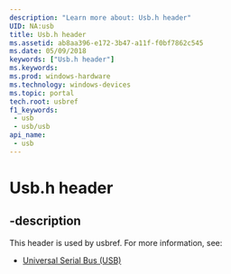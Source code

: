 ```yaml
---
description: "Learn more about: Usb.h header"
UID: NA:usb
title: Usb.h header
ms.assetid: ab8aa396-e172-3b47-a11f-f0bf7862c545
ms.date: 05/09/2018
keywords: ["Usb.h header"]
ms.keywords: 
ms.prod: windows-hardware
ms.technology: windows-devices
ms.topic: portal
tech.root: usbref
f1_keywords:
 - usb
 - usb/usb
api_name:
 - usb
---
```


# Usb.h header


## -description

This header is used by usbref. For more information, see:

- [Universal Serial Bus (USB)](../_usbref/index.md)

